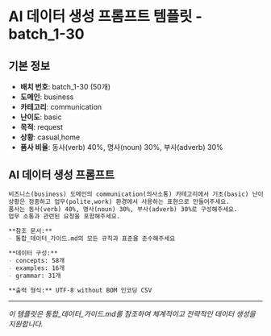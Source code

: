 # AI 데이터 생성 프롬프트 템플릿 - batch_1-30

## 기본 정보
- **배치 번호**: batch_1-30 (50개)
- **도메인**: business
- **카테고리**: communication
- **난이도**: basic
- **목적**: request
- **상황**: casual,home
- **품사 비율**: 동사(verb) 40%, 명사(noun) 30%, 부사(adverb) 30%

## AI 데이터 생성 프롬프트

```markdown
비즈니스(business) 도메인의 communication(의사소통) 카테고리에서 기초(basic) 난이도의 요청(request) 목적 데이터를 50개 생성해주세요.
상황은 정중하고 업무(polite,work) 환경에서 사용하는 표현으로 만들어주세요.
품사는 동사(verb) 40%, 명사(noun) 30%, 부사(adverb) 30%로 구성해주세요.
업무 소통과 관련된 요청을 포함해주세요.

**참조 문서:**
- 통합_데이터_가이드.md의 모든 규칙과 표준을 준수해주세요

**데이터 구성:**
- concepts: 58개
- examples: 16개  
- grammar: 31개

**출력 형식:** UTF-8 without BOM 인코딩 CSV
```

---

_이 템플릿은 통합_데이터_가이드.md를 참조하여 체계적이고 전략적인 데이터 생성을 지원합니다._